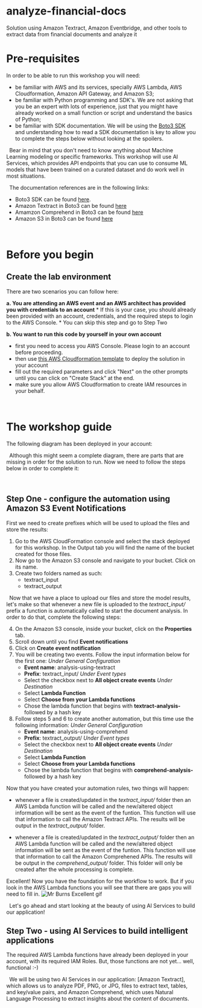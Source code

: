 # analyze-financial-docs
Solution using Amazon Textract, Amazon Eventbridge, and other tools to extract data from financial documents and analyze it

# Pre-requisites
In order to be able to run this workshop you will need:
 * be familiar with AWS and its services, specially AWS Lambda, AWS Cloudformation, Amazon API Gateway, and Amazon S3;
 * be familiar with Python programming and SDK's. We are not asking that you be an expert with lots of experience, just that you might have already worked on a small function or script and understand the basics of Python;
 * be familiar with SDK documentation. We will be using the [Boto3 SDK](https://boto3.amazonaws.com/v1/documentation/api/latest/index.html) and understanding how to read a SDK documentation is key to allow you to complete the steps below without looking at the spoilers.

&nbsp;
Bear in mind that you don't need to know anything about Machine Learning modeling or specific frameworks. This workshop will use AI Services, which provides API endpoints that you can use to consume ML models that have been trained on a curated dataset and do work well in most situations.

&nbsp; 
The documentation references are in the following links: 
 * Boto3 SDK can be found [here](https://boto3.amazonaws.com/v1/documentation/api/latest/index.html).
 * Amazon Textract in Boto3 can be found [here](https://boto3.amazonaws.com/v1/documentation/api/latest/reference/services/textract.html#id6)
 * Amamzon Comprehend in Boto3 can be found [here](https://boto3.amazonaws.com/v1/documentation/api/latest/reference/services/comprehend.html#id64)
 * Amazon S3 in Boto3 can be found [here](https://boto3.amazonaws.com/v1/documentation/api/latest/reference/services/s3.html)

&nbsp; 
# Before you begin
## Create the lab environment
There are two scenarios you can follow here: 

 **a. You are attending an AWS event and an AWS architect has provided you with credentials to an account**
     * If this is your case, you should already been provided with an account, credentials, and the required steps to login to the AWS Console. 
     * You can skip this step and go to Step Two

 **b. You want to run this code by yourself in your own account**
  * first you need to access you AWS Console. Please login to an account before proceeding.
  * then use [this AWS Cloudformation template](https://github.com/paragaoaws/analyze-financial-docs/blob/main/base-template.yaml) to deploy the solution in your account
  * fill out the required parameters and click "Next" on the other prompts until you can click on "Create Stack" at the end.
  * make sure you allow AWS Cloudformation to create IAM resources in your behalf.

&nbsp;
# The workshop guide
The following diagram has been deployed in your account: 
![]()

&nbsp; 
Although this might seem a complete diagram, there are parts that are missing in order for the solution to run. Now we need to follow the steps below in order to complete it:

&nbsp;
## Step One - configure the automation using Amazon S3 Event Notifications
First we need to create prefixes which will be used to upload the files and store the results: 

 1. Go to the AWS CloudFormation console and select the stack deployed for this workshop. In the Output tab you will find the name of the bucket created for those files.
 2. Now go to the Amazon S3 console and navigate to your bucket. Click on its name. 
 3. Create two folders named as such: 
     - textract_input
     - textract_output

&nbsp;
Now that we have a place to upload our files and store the model results, let's make so that whenever a new file is uploaded to the *textract_input/* prefix a function is automatically called to start the document analysis. In order to do that, complete the following steps: 

 4. On the Amazon S3 console, inside your bucket, click on the **Properties** tab.
 5. Scroll down until you find **Event notifications**
 6. Click on **Create event notification**
 7. You will be creating two events. Follow the input information below for the first one:
     *Under General Configuration*
     - **Event name**: analysis-using-textract
     - **Prefix**: textract_input/
     *Under Event types*
     - Select the checkbox next to **All object create events**
     *Under Destination*
     - Select **Lambda Function**
     - Select **Choose from your Lambda functions**
     - Chose the lambda function that begins with **textract-analysis-** followed by a hash key 
 8. Follow steps 5 and 6 to create another automation, but this time use the following information:
     *Under General Configuration*
     - **Event name**: analysis-using-comprehend
     - **Prefix**: textract_output/
     *Under Event types*
     - Select the checkbox next to **All object create events**
     *Under Destination*
     - Select **Lambda Function**
     - Select **Choose from your Lambda functions**
     - Chose the lambda function that begins with **comprehend-analysis-** followed by a hash key 

Now that you have created your automation rules, two things will happen:
* whenever a file is created/updated in the *textract_input/* folder then an AWS Lambda function will be called and the new/altered object information will be sent as the event of the funtion. This function will use that information to call the Amazon Textract APIs. The results will be output in the *textract_output/* folder.

* whenever a file is created/updated in the *textract_output/* folder then an AWS Lambda function will be called and the new/altered object information will be sent as the event of the funtion. This function will use that information to call the Amazon Comprehened APIs. The results will be output in the *comprehend_output/* folder. This folder will only be created after the whole processing is complete. 

Excellent! Now you have the foundation for the workflow to work. But if you look in the AWS Lambda functions you will see that there are gaps you will need to fill in. 
![Mr Burns Excellent gif](https://big.assets.huffingtonpost.com/Mr-Burns-Saying-Excellent.gif)

&nbsp;
Let's go ahead and start looking at the beauty of using AI Services to build our application! 

## Step Two - using AI Services to build intelligent applications
The required AWS Lambda functions have already been deployed in your account, with its required IAM Roles. But, those functions are not yet... well, functional :-)

&nbsp;
We will be using two AI Services in our application: [Amazon Textract], which allows us to analyze PDF, PNG, or JPG, files to extract text, tables, and key/value pairs, and Amazon Comprehend, which uses Natural Language Processing to extract insights about the content of documents.